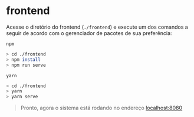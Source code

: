 # frontend

Acesse o diretório do frontend (`./frontend`) e execute um dos comandos a seguir de acordo com o gerenciador de pacotes de sua preferência:

`npm`

```bash
> cd ./frontend
> npm install
> npm run serve
```

`yarn`

```bash
> cd ./frontend
> yarn
> yarn serve
```

> Pronto, agora o sistema está rodando no endereço [localhost:8080](http://localhost:8080/)
